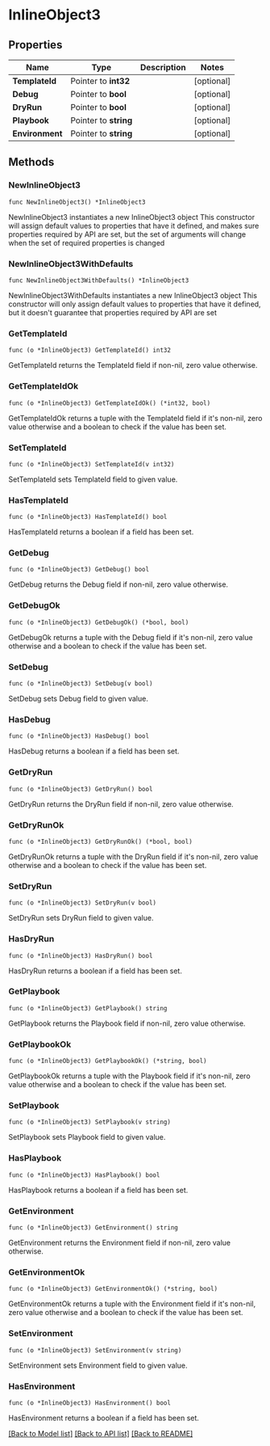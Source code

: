 # InlineObject3

## Properties

Name | Type | Description | Notes
------------ | ------------- | ------------- | -------------
**TemplateId** | Pointer to **int32** |  | [optional] 
**Debug** | Pointer to **bool** |  | [optional] 
**DryRun** | Pointer to **bool** |  | [optional] 
**Playbook** | Pointer to **string** |  | [optional] 
**Environment** | Pointer to **string** |  | [optional] 

## Methods

### NewInlineObject3

`func NewInlineObject3() *InlineObject3`

NewInlineObject3 instantiates a new InlineObject3 object
This constructor will assign default values to properties that have it defined,
and makes sure properties required by API are set, but the set of arguments
will change when the set of required properties is changed

### NewInlineObject3WithDefaults

`func NewInlineObject3WithDefaults() *InlineObject3`

NewInlineObject3WithDefaults instantiates a new InlineObject3 object
This constructor will only assign default values to properties that have it defined,
but it doesn't guarantee that properties required by API are set

### GetTemplateId

`func (o *InlineObject3) GetTemplateId() int32`

GetTemplateId returns the TemplateId field if non-nil, zero value otherwise.

### GetTemplateIdOk

`func (o *InlineObject3) GetTemplateIdOk() (*int32, bool)`

GetTemplateIdOk returns a tuple with the TemplateId field if it's non-nil, zero value otherwise
and a boolean to check if the value has been set.

### SetTemplateId

`func (o *InlineObject3) SetTemplateId(v int32)`

SetTemplateId sets TemplateId field to given value.

### HasTemplateId

`func (o *InlineObject3) HasTemplateId() bool`

HasTemplateId returns a boolean if a field has been set.

### GetDebug

`func (o *InlineObject3) GetDebug() bool`

GetDebug returns the Debug field if non-nil, zero value otherwise.

### GetDebugOk

`func (o *InlineObject3) GetDebugOk() (*bool, bool)`

GetDebugOk returns a tuple with the Debug field if it's non-nil, zero value otherwise
and a boolean to check if the value has been set.

### SetDebug

`func (o *InlineObject3) SetDebug(v bool)`

SetDebug sets Debug field to given value.

### HasDebug

`func (o *InlineObject3) HasDebug() bool`

HasDebug returns a boolean if a field has been set.

### GetDryRun

`func (o *InlineObject3) GetDryRun() bool`

GetDryRun returns the DryRun field if non-nil, zero value otherwise.

### GetDryRunOk

`func (o *InlineObject3) GetDryRunOk() (*bool, bool)`

GetDryRunOk returns a tuple with the DryRun field if it's non-nil, zero value otherwise
and a boolean to check if the value has been set.

### SetDryRun

`func (o *InlineObject3) SetDryRun(v bool)`

SetDryRun sets DryRun field to given value.

### HasDryRun

`func (o *InlineObject3) HasDryRun() bool`

HasDryRun returns a boolean if a field has been set.

### GetPlaybook

`func (o *InlineObject3) GetPlaybook() string`

GetPlaybook returns the Playbook field if non-nil, zero value otherwise.

### GetPlaybookOk

`func (o *InlineObject3) GetPlaybookOk() (*string, bool)`

GetPlaybookOk returns a tuple with the Playbook field if it's non-nil, zero value otherwise
and a boolean to check if the value has been set.

### SetPlaybook

`func (o *InlineObject3) SetPlaybook(v string)`

SetPlaybook sets Playbook field to given value.

### HasPlaybook

`func (o *InlineObject3) HasPlaybook() bool`

HasPlaybook returns a boolean if a field has been set.

### GetEnvironment

`func (o *InlineObject3) GetEnvironment() string`

GetEnvironment returns the Environment field if non-nil, zero value otherwise.

### GetEnvironmentOk

`func (o *InlineObject3) GetEnvironmentOk() (*string, bool)`

GetEnvironmentOk returns a tuple with the Environment field if it's non-nil, zero value otherwise
and a boolean to check if the value has been set.

### SetEnvironment

`func (o *InlineObject3) SetEnvironment(v string)`

SetEnvironment sets Environment field to given value.

### HasEnvironment

`func (o *InlineObject3) HasEnvironment() bool`

HasEnvironment returns a boolean if a field has been set.


[[Back to Model list]](../README.md#documentation-for-models) [[Back to API list]](../README.md#documentation-for-api-endpoints) [[Back to README]](../README.md)


